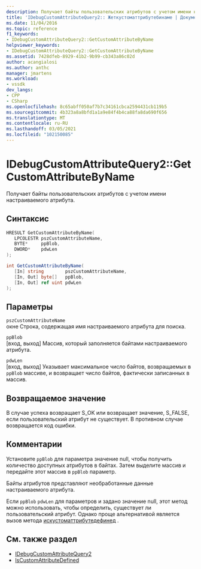 ```yaml
---
description: Получает байты пользовательских атрибутов с учетом имени настраиваемого атрибута.
title: 'IDebugCustomAttributeQuery2:: Жеткустоматтрибутебинаме | Документация Майкрософт'
ms.date: 11/04/2016
ms.topic: reference
f1_keywords:
- IDebugCustomAttributeQuery2::GetCustomAttributeByName
helpviewer_keywords:
- IDebugCustomAttributeQuery2::GetCustomAttributeByName
ms.assetid: 7428dfeb-8929-41b2-9b99-cb343a86c02d
author: acangialosi
ms.author: anthc
manager: jmartens
ms.workload:
- vssdk
dev_langs:
- CPP
- CSharp
ms.openlocfilehash: 8c65abff050af7b7c34161cbca2594431cb119b5
ms.sourcegitcommit: 4b323a8a8bfd1a1a9e84f4b4ca88fa8da690f656
ms.translationtype: MT
ms.contentlocale: ru-RU
ms.lasthandoff: 03/05/2021
ms.locfileid: "102150085"
---
```

# <a name="idebugcustomattributequery2getcustomattributebyname"></a>IDebugCustomAttributeQuery2::GetCustomAttributeByName
Получает байты пользовательских атрибутов с учетом имени настраиваемого атрибута.

## <a name="syntax"></a>Синтаксис

```cpp
HRESULT GetCustomAttributeByName( 
   LPCOLESTR pszCustomAttributeName,
   BYTE*     ppBlob,
   DWORD*    pdwLen
);
```

```csharp
int GetCustomAttributeByName(
   [In] string        pszCustomAttributeName,
   [In, Out] byte[]   ppBlob,
   [In, Out] ref uint pdwLen
);
```

## <a name="parameters"></a>Параметры
`pszCustomAttributeName`\
окне Строка, содержащая имя настраиваемого атрибута для поиска.

`ppBlob`\
[вход, выход] Массив, который заполняется байтами настраиваемого атрибута.

`pdwLen`\
[вход, выход] Указывает максимальное число байтов, возвращаемых в `ppBlob` массиве, и возвращает число байтов, фактически записанных в массив.

## <a name="return-value"></a>Возвращаемое значение
 В случае успеха возвращает S_OK или возвращает значение, S_FALSE, если пользовательский атрибут не существует. В противном случае возвращается код ошибки.

## <a name="remarks"></a>Комментарии
 Установите `ppBlob` для параметра значение null, чтобы получить количество доступных атрибутов в байтах. Затем выделите массив и передайте этот массив в `ppBlob` параметр.

 Байты атрибутов представляют необработанные данные настраиваемого атрибута.

 Если `ppBlob` `pdwLen` для параметров и задано значение null, этот метод можно использовать, чтобы определить, существует ли пользовательский атрибут. Однако проще альтернативой является вызов метода [искустоматтрибутедефинед](../../../extensibility/debugger/reference/idebugcustomattributequery2-iscustomattributedefined.md) .

## <a name="see-also"></a>См. также раздел
- [IDebugCustomAttributeQuery2](../../../extensibility/debugger/reference/idebugcustomattributequery2.md)
- [IsCustomAttributeDefined](../../../extensibility/debugger/reference/idebugcustomattributequery2-iscustomattributedefined.md)
